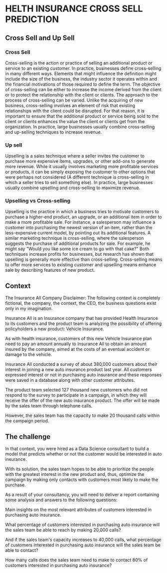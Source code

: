 # HELTH INSURANCE CROSS SELL PREDICTION

## Cross Sell and Up Sell

### Cross Sell
Cross-selling is the action or practice of selling an additional product or service to an existing customer. In practice, businesses define cross-selling in many different ways. Elements that might influence the definition might include the size of the business, the industry sector it operates within and the financial motivations of those required to define the term. The objective of cross-selling can be either to increase the income derived from the client or to protect the relationship with the client or clients. The approach to the process of cross-selling can be varied. Unlike the acquiring of new business, cross-selling involves an element of risk that existing relationships with the client could be disrupted. For that reason, it is important to ensure that the additional product or service being sold to the client or clients enhances the value the client or clients get from the organization. In practice, large businesses usually combine cross-selling and up-selling techniques to increase revenue.

### Up sell
Upselling is a sales technique where a seller invites the customer to purchase more expensive items, upgrades, or other add-ons to generate more revenue. While it usually involves marketing more profitable services or products, it can be simply exposing the customer to other options that were perhaps not considered (A different technique is cross-selling in which a seller tries to sell something else). In practice, large businesses usually combine upselling and cross-selling to maximize revenue.

### Upselling vs Cross-selling
Upselling is the practice in which a business tries to motivate customers to purchase a higher-end product, an upgrade, or an additional item in order to make a more profitable sale. For instance, a salesperson may influence a customer into purchasing the newest version of an item, rather than the less-expensive current model, by pointing out its additional features. A similar marketing technique is cross-selling, where the salesperson suggests the purchase of additional products for sale. For example, he might say "Would you like some ice cream to go with that cake?" Both techniques increase profits for businesses, but research has shown that upselling is generally more effective than cross-selling. Cross-selling means to offer more services to existing customer and upselling means enhance sale by describing features of new product.

## Context

The Insurance All Company
Disclaimer: The following context is completely fictional, the company, the context, the CEO, the business questions exist only in my imagination.

Insurance All is an Insurance company that has provided Health Insurance to its customers and the product team is analyzing the possibility of offering policyholders a new product: Vehicle Insurance.

As with health insurance, customers of this new Vehicle Insurance plan need to pay an amount annually to Insurance All to obtain an amount insured by the company, aimed at the costs of an eventual accident or damage to the vehicle.

Insurance All conducted a survey of about 380,000 customers about their interest in joining a new auto insurance product last year. All customers expressed interest or not in purchasing auto insurance and these responses were saved in a database along with other customer attributes.

The product team selected 127 thousand new customers who did not respond to the survey to participate in a campaign, in which they will receive the offer of the new auto insurance product. The offer will be made by the sales team through telephone calls.

However, the sales team has the capacity to make 20 thousand calls within the campaign period.

## The challenge

In that context, you were hired as a Data Science consultant to build a model that predicts whether or not the customer would be interested in auto insurance.

With its solution, the sales team hopes to be able to prioritize the people with the greatest interest in the new product and, thus, optimize the campaign by making only contacts with customers most likely to make the purchase.

As a result of your consultancy, you will need to deliver a report containing some analysis and answers to the following questions:

Main insights on the most relevant attributes of customers interested in purchasing auto insurance.

What percentage of customers interested in purchasing auto insurance will the sales team be able to reach by making 20,000 calls?

And if the sales team's capacity increases to 40,000 calls, what percentage of customers interested in purchasing auto insurance will the sales team be able to contact?

How many calls does the sales team need to make to contact 80% of customers interested in purchasing auto insurance?
